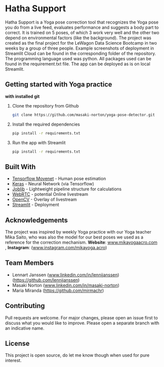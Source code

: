 # Hatha Support

Hatha Support is a Yoga pose correction tool that recognizes the Yoga pose you do from a live feed, evaluates performance and suggests a body part to correct. It is trained on 5 poses, of which 3 work very well and the other two depend on environmental factors (like the background). The project was created as the final project for the LeWagon Data Science Bootcamp in two weeks by a group of three people. Example screenshots of deployment in Streamlit Cloud can be found in the corresponding folder of the repository. The programming language used was python. All packages used can be found in the requirement.txt file. The app can be deployed as is on local Streamlit.

## Getting started with Yoga practice

**with installed git**

1.  Clone the repository from Github
    ```sh
    git clone https://github.com/masaki-norton/yoga-pose-detector.git
    ```
2.  Install the required dependencies
    ```sh
    pip install -r requirements.txt
    ```
3.  Run the app with Streamlit
    ```sh
    pip install -r requirements.txt
    ```

## Built With
- [Tensorflow Movenet](https://www.tensorflow.org/hub/tutorials/movenet) - Human pose estimation
- [Keras](https://keras.io/) - Neural Network (via Tensorflow)
- [Joblib](https://joblib.readthedocs.io/) - Lightweight pipeline structure for calculations
- [WebRTC](https://webrtc.org/) - potential Online livestream
- [OpenCV](https://opencv.org/) - Overlay of livestream
- [Streamlit](https://streamlit.io/) - Deployment


## Acknowledgements
The project was inspired by weekly Yoga practice with our Yoga teacher Mika Saito, who was also the model for our best poses we used as a reference for the correction mechanism.
**Website**: www.mikayogaacro.com , **Instagram**: (www.instagram.com/mikayoga.acro)

## Team Members
- Lennart Janssen  (www.linkedin.com/in/lennijanssen) (https://github.com/lennijanssen)
- Masaki Norton    (www.linkedin.com/in/masaki-norton)
- Maria Miranda    (https://github.com/mirmachr)

## Contributing
Pull requests are welcome. For major changes, please open an issue first to discuss what you would like to improve. Please open a separate branch with an indicative name.

## License
This project is open source, do let me know though when used for pure interest.

